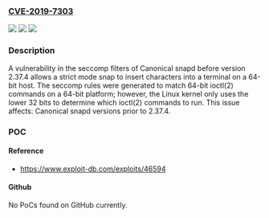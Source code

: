 ### [CVE-2019-7303](https://cve.mitre.org/cgi-bin/cvename.cgi?name=CVE-2019-7303)
![](https://img.shields.io/static/v1?label=Product&message=snapd&color=blue)
![](https://img.shields.io/static/v1?label=Version&message=%3C%202.37.4%20&color=brighgreen)
![](https://img.shields.io/static/v1?label=Vulnerability&message=CWE-628&color=brighgreen)

### Description

A vulnerability in the seccomp filters of Canonical snapd before version 2.37.4 allows a strict mode snap to insert characters into a terminal on a 64-bit host. The seccomp rules were generated to match 64-bit ioctl(2) commands on a 64-bit platform; however, the Linux kernel only uses the lower 32 bits to determine which ioctl(2) commands to run. This issue affects: Canonical snapd versions prior to 2.37.4.

### POC

#### Reference
- https://www.exploit-db.com/exploits/46594

#### Github
No PoCs found on GitHub currently.

